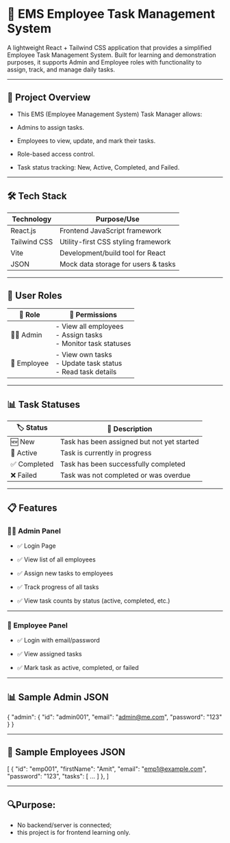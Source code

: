 # 🚀 EMS Employee Task Management System

A lightweight React + Tailwind CSS application that provides a simplified Employee Task Management System. Built for learning and demonstration purposes, it supports Admin and Employee roles with functionality to assign, track, and manage daily tasks.

---

## 📌 Project Overview

- This EMS (Employee Management System) Task Manager allows:

- Admins to assign tasks.

- Employees to view, update, and mark their tasks.

- Role-based access control.

- Task status tracking: New, Active, Completed, and Failed.

---

## 🛠 Tech Stack

| Technology   | Purpose/Use                          |
|--------------|--------------------------------------|
| React.js     | Frontend JavaScript framework        |
| Tailwind CSS | Utility-first CSS styling framework  |
| Vite         | Development/build tool for React     |
| JSON         | Mock data storage for users & tasks  |

---

## 👥 User Roles

| 👤 Role     | 🧩 Permissions                                                                 |
|-------------|--------------------------------------------------------------------------------|
| 👨‍💼 Admin   | - View all employees<br> - Assign tasks<br> - Monitor task statuses |
| 👷 Employee | - View own tasks<br> - Update task status<br> - Read task details               |

---

## 📊 Task Statuses

| 🏷 Status     | 📝 Description                                |
|---------------|-----------------------------------------------|
| 🆕 New         | Task has been assigned but not yet started    |
| 🚧 Active      | Task is currently in progress                 |
| ✅ Completed   | Task has been successfully completed          |
| ❌ Failed      | Task was not completed or was overdue         |

---

## 📋 Features

### 👨‍💼 Admin Panel

- ✅ Login Page

- ✅ View list of all employees

- ✅ Assign new tasks to employees

- ✅ Track progress of all tasks

- ✅ View task counts by status (active, completed, etc.)

---

### 👷 Employee Panel

- ✅ Login with email/password

- ✅ View assigned tasks

- ✅ Mark task as active, completed, or failed

---

## 📊 Sample Admin JSON

{
  "admin": {
    "id": "admin001",
    "email": "admin@me.com",
    "password": "123"
  }
}

---

## 👥 Sample Employees JSON

[
  {
    "id": "emp001",
    "firstName": "Amit",
    "email": "emp1@example.com",
    "password": "123",
    "tasks": [ ... ]
  },
]

---

## 🔍Purpose:

- No backend/server is connected;
- this project is for frontend learning only.
